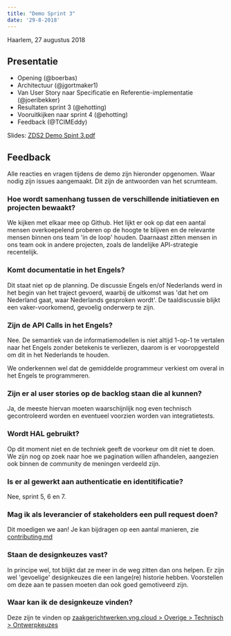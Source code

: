 ```yaml
---
title: "Demo Sprint 3"
date: '29-8-2018'
---
```


Haarlem, 27 augustus 2018

## Presentatie

- Opening (@boerbas)
- Architectuur (@jgortmaker1)
- Van User Story naar Specificatie en Referentie-implementatie (@joeribekker)
- Resultaten sprint 3 (@ehotting)
- Vooruitkijken naar sprint 4 (@ehotting)
- Feedback (@TCIMEddy)

Slides: [ZDS2 Demo Spint 3.pdf](/community/bestanden/zds2-demo-sprint-3.pdf)

## Feedback

Alle reacties en vragen tijdens de demo zijn hieronder opgenomen. Waar nodig zijn issues aangemaakt. Dit zijn de antwoorden van het scrumteam.

### Hoe wordt samenhang tussen de verschillende initiatieven en projecten bewaakt?

We kijken met elkaar mee op Github. Het lijkt er ook op dat een aantal mensen
overkoepelend proberen op de hoogte te blijven en de relevante mensen binnen
ons team 'in de loop' houden. Daarnaast zitten mensen in ons team ook in
andere projecten, zoals de landelijke API-strategie recentelijk.

### Komt documentatie in het Engels?

Dit staat niet op de planning. De discussie Engels en/of Nederlands werd in het
begin van het traject gevoerd, waarbij de uitkomst was 'dat het om Nederland
gaat, waar Nederlands gesproken wordt'. De taaldiscussie blijkt een
vaker-voorkomend, gevoelig onderwerp te zijn.

### Zijn de API Calls in het Engels?

Nee. De semantiek van de informatiemodellen is niet altijd 1-op-1 te vertalen
naar het Engels zonder betekenis te verliezen, daarom is er vooropgesteld
om dit in het Nederlands te houden.

We onderkennen wel dat de gemiddelde programmeur verkiest om overal in het
Engels te programmeren.

### Zijn er al user stories op de backlog staan die al kunnen?

Ja, de meeste hiervan moeten waarschijnlijk nog even technisch gecontroleerd
worden en eventueel voorzien worden van integratietests.

### Wordt HAL gebruikt?

Op dit moment niet en de techniek geeft de voorkeur om dit niet te doen. We
zijn nog op zoek naar hoe we pagination willen afhandelen, aangezien ook binnen
de community de meningen verdeeld zijn.

### Is er al gewerkt aan authenticatie en identitificatie?

Nee, sprint 5, 6 en 7.

### Mag ik als leverancier of stakeholders een pull request doen?

Dit moedigen we aan! Je kan bijdragen op een aantal manieren, zie
[contributing.md](https://github.com/VNG-Realisatie/gemma-zaken/blob/master/CONTRIBUTING.md)

### Staan de designkeuzes vast?

In principe wel, tot blijkt dat ze meer in de weg zitten dan ons helpen. Er zijn
wel 'gevoelige' designkeuzes die een lange(re) historie hebben. Voorstellen om
deze aan te passen moeten dan ook goed gemotiveerd zijn.

### Waar kan ik de designkeuze vinden?

Deze zijn te vinden op
[zaakgerichtwerken.vng.cloud > Overige > Technisch > Ontwerpkeuzes](https://zaakgerichtwerken.vng.cloud/overige/technisch/design-keuzes/)
